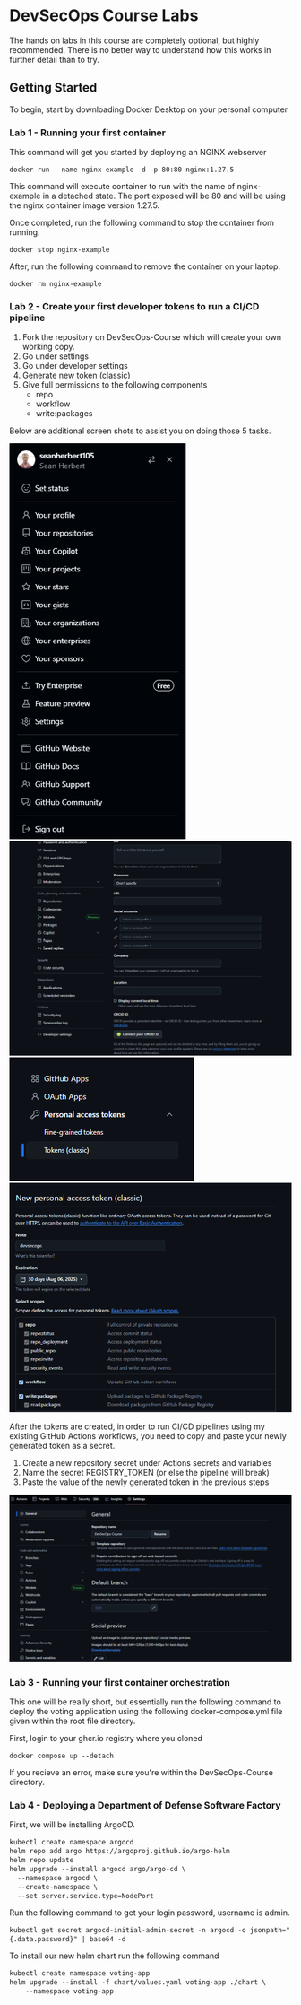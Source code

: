 # DevSecOps Course Labs

The hands on labs in this course are completely optional, but highly recommended.
There is no better way to understand how this works in further detail than to try.

## Getting Started

To begin, start by downloading Docker Desktop on your personal computer

### Lab 1 - Running your first container

This command will get you started by deploying an NGINX webserver

```
docker run --name nginx-example -d -p 80:80 nginx:1.27.5
```

This command will execute container to run with the name of nginx-example in a detached state.
The port exposed will be 80 and will be using the nginx container image version 1.27.5.

Once completed, run the following command to stop the container from running. 

```
docker stop nginx-example
```

After, run the following command to remove the container on your laptop.

```
docker rm nginx-example
```

### Lab 2 - Create your first developer tokens to run a CI/CD pipeline

1. Fork the repository on DevSecOps-Course which will create your own working copy. 
2. Go under settings
3. Go under developer settings
4. Generate new token (classic)
5. Give full permissions to the following components
    - repo
    - workflow
    - write:packages

Below are additional screen shots to assist you on doing those 5 tasks. 

<img src="images/settings.png">
<br>
<img src="images/developer-settings.png">
<br>
<img src="images/tokens-classic.png">
<br>
<img src="images/tokens-classic-creation.png">
<br>

After the tokens are created, in order to run CI/CD pipelines using my existing GitHub Actions workflows, you need to copy and paste your newly generated token as a secret. 
1. Create a new repository secret under Actions secrets and variables
2. Name the secret REGISTRY_TOKEN (or else the pipeline will break)
3. Paste the value of the newly generated token in the previous steps

<img src="images/settings-secrets.png">
<br>

### Lab 3 - Running your first container orchestration

This one will be really short, but essentially run the following command to deploy the 
voting application using the following docker-compose.yml file given within the 
root file directory. 

First, login to your ghcr.io registry where you cloned 

```
docker compose up --detach
```

If you recieve an error, make sure you're within the DevSecOps-Course directory.

### Lab 4 - Deploying a Department of Defense Software Factory

First, we will be installing ArgoCD.

```
kubectl create namespace argocd
helm repo add argo https://argoproj.github.io/argo-helm
helm repo update
helm upgrade --install argocd argo/argo-cd \
  --namespace argocd \
  --create-namespace \
  --set server.service.type=NodePort
```

Run the following command to get your login password, username is admin.

```
kubectl get secret argocd-initial-admin-secret -n argocd -o jsonpath="{.data.password}" | base64 -d
```

To install our new helm chart run the following command

```
kubectl create namespace voting-app
helm upgrade --install -f chart/values.yaml voting-app ./chart \
    --namespace voting-app
```